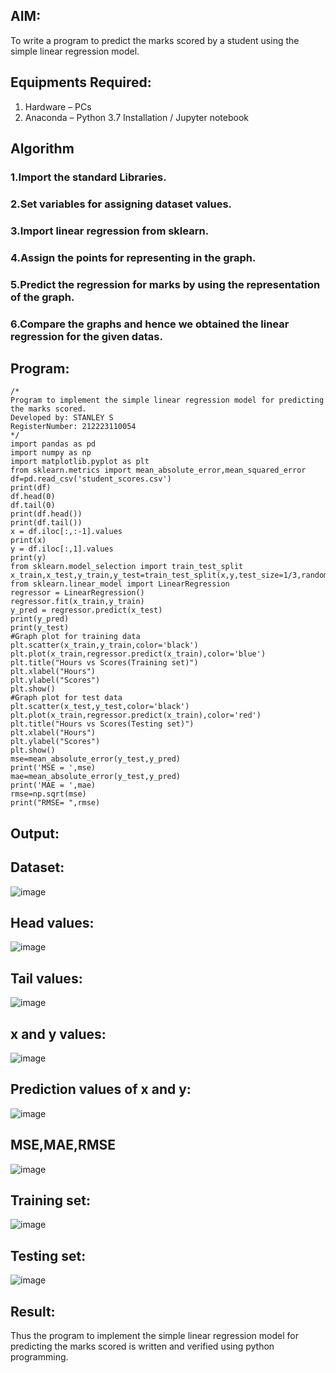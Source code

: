 ## AIM:
To write a program to predict the marks scored by a student using the simple linear regression model.

## Equipments Required:
1. Hardware – PCs
2. Anaconda – Python 3.7 Installation / Jupyter notebook

## Algorithm

### 1.Import the standard Libraries. 
### 2.Set variables for assigning dataset values. 
### 3.Import linear regression from sklearn. 
### 4.Assign the points for representing in the graph. 
### 5.Predict the regression for marks by using the representation of the graph.
### 6.Compare the graphs and hence we obtained the linear regression for the given datas.

## Program:
```
/*
Program to implement the simple linear regression model for predicting the marks scored.
Developed by: STANLEY S 
RegisterNumber: 212223110054
*/
import pandas as pd
import numpy as np
import matplotlib.pyplot as plt
from sklearn.metrics import mean_absolute_error,mean_squared_error
df=pd.read_csv('student_scores.csv')
print(df)
df.head(0)
df.tail(0)
print(df.head())
print(df.tail())
x = df.iloc[:,:-1].values
print(x)
y = df.iloc[:,1].values
print(y)
from sklearn.model_selection import train_test_split
x_train,x_test,y_train,y_test=train_test_split(x,y,test_size=1/3,random_state=0)
from sklearn.linear_model import LinearRegression
regressor = LinearRegression()
regressor.fit(x_train,y_train)
y_pred = regressor.predict(x_test)
print(y_pred)
print(y_test)
#Graph plot for training data
plt.scatter(x_train,y_train,color='black')
plt.plot(x_train,regressor.predict(x_train),color='blue')
plt.title("Hours vs Scores(Training set)")
plt.xlabel("Hours")
plt.ylabel("Scores")
plt.show()
#Graph plot for test data
plt.scatter(x_test,y_test,color='black')
plt.plot(x_train,regressor.predict(x_train),color='red')
plt.title("Hours vs Scores(Testing set)")
plt.xlabel("Hours")
plt.ylabel("Scores")
plt.show()
mse=mean_absolute_error(y_test,y_pred)
print('MSE = ',mse)
mae=mean_absolute_error(y_test,y_pred)
print('MAE = ',mae)
rmse=np.sqrt(mse)
print("RMSE= ",rmse)
```

## Output:
## Dataset:
![image](https://github.com/user-attachments/assets/126b985c-cb5a-466a-a1f5-8d60d7c7a404)
## Head values:
![image](https://github.com/user-attachments/assets/92d7a440-aa9a-4eae-8f38-95c08b3a5d0f)
## Tail values:
![image](https://github.com/user-attachments/assets/c133885b-0e40-4841-aab8-0cdc5b84e2e6)
## x and y values:
![image](https://github.com/user-attachments/assets/69638f54-76df-4eb4-a322-00ebb67ad1e0)
## Prediction values of x and y:
![image](https://github.com/user-attachments/assets/83a803d8-5022-4d1c-887b-341a1cbd0396)
## MSE,MAE,RMSE
![image](https://github.com/user-attachments/assets/d025f0ea-d7c6-47ab-808a-920ce06e38c4)
## Training set:
![image](https://github.com/user-attachments/assets/26c07da0-3a35-469f-b9fe-103eaf8f3f4f)

## Testing set:
![image](https://github.com/user-attachments/assets/e8af38a8-8565-42d9-9de1-bd2d4409160d)



## Result:
Thus the program to implement the simple linear regression model for predicting the marks scored is written and verified using python programming.
